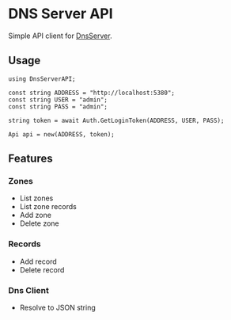﻿# DNS Server API

 Simple API client for [DnsServer](https://github.com/Web7Foundation/DnsServer).

 ## Usage

 ```
using DnsServerAPI;

const string ADDRESS = "http://localhost:5380";
const string USER = "admin";
const string PASS = "admin";

string token = await Auth.GetLoginToken(ADDRESS, USER, PASS);

Api api = new(ADDRESS, token);
```

## Features

### Zones
- List zones
- List zone records
- Add zone
- Delete zone

### Records
- Add record
- Delete record

### Dns Client
- Resolve to JSON string

 

